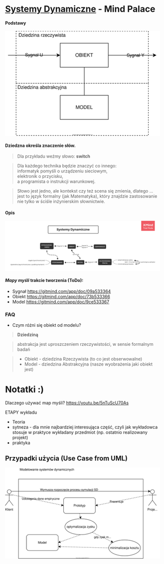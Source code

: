 # [Systemy Dynamiczne](https://drive.google.com/drive/folders/18SL_04ZJZEdssj8nQ3870lcomgU-SiBl?usp=sharing) - Mind Palace
#### Podstawy 
[
![Systemy Dynamiczne](docs/SDM.svg)
](https://drive.google.com/file/d/1Ed_OcE8szFmOquqJNxDQRGswGA26TAQb/view?usp=sharing)
#### Dziedzna określa znaczenie słów.
> Dla przykładu weźmy słowo: **switch**

> Dla każdego technika będzie znaczyć co innego: <br>
informatyk pomyśli o urządzeniu sieciowym,<br>
elektronik o przycisku,<br>
a programista o instrukcji warunkowej.<br>

> Słowo jest jedno, ale kontekst czy też scena się zmienia, dlatego ... jest to język formalny (jak Matematyka), który znajdzie zastosowanie nie tylko w ściśle inżynierskim słownictwie.
#### Opis
[
    ![Systemy Dynamiczne](docs/SD.png)
](https://drive.google.com/open?id=1aEgnCcPuFS5yrVLVuNkRwuGep-yxadW5)

#### *Mapy myśli* trakcie tworzenia (ToDo):
- Sygnał  https://gitmind.com/app/doc/09a533364
- Obiekt https://gitmind.com/app/doc/73b533366
- Model https://gitmind.com/app/doc/9ce533367

### FAQ
- Czym różni się obiekt od modelu?

> **Dziedziną**  

> abstrakcja jest uproszczeniem rzeczywistości, w sensie formalnym badań

>   * Obiekt - dziedzina Rzeczywista (to co jest obserwowalne)
>   * Model - dziedzina Abstrakcyjna (nasze wyobrażenia jaki obiekt jest)
    
# Notatki :)    
    
Dlaczego używać map myśli?
https://youtu.be/5nTuScU70As

ETAPY wykładu
  - Teoria
  - sytneza - dla mnie najbardziej interesująca część, czyli jak wykładowca stosuje w praktyce wykładany przedmiot (np. ostatnio realizowany projekt)
  - praktyka
  
## Przypadki użycia (Use Case from UML)
![Systemy Dynamiczne](docs/UC.svg)


